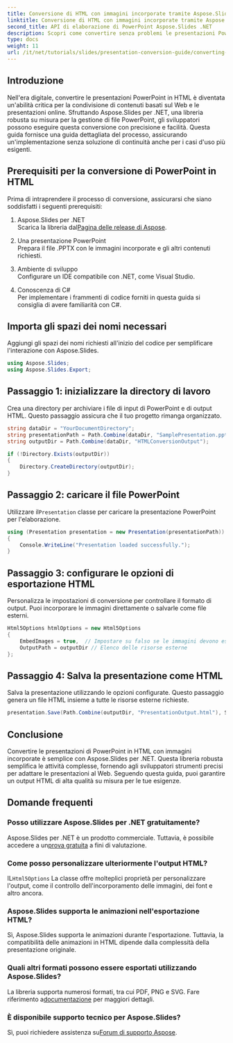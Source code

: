 ```yaml
---
title: Conversione di HTML con immagini incorporate tramite Aspose.Slides
linktitle: Conversione di HTML con immagini incorporate tramite Aspose.Slides
second_title: API di elaborazione di PowerPoint Aspose.Slides .NET
description: Scopri come convertire senza problemi le presentazioni PowerPoint in HTML con immagini incorporate utilizzando Aspose.Slides per .NET. Guida dettagliata per una conversione senza problemi.
type: docs
weight: 11
url: /it/net/tutorials/slides/presentation-conversion-guide/converting-html-with-embedded-images/
---
```

## Introduzione

Nell'era digitale, convertire le presentazioni PowerPoint in HTML è diventata un'abilità critica per la condivisione di contenuti basati sul Web e le presentazioni online. Sfruttando Aspose.Slides per .NET, una libreria robusta su misura per la gestione di file PowerPoint, gli sviluppatori possono eseguire questa conversione con precisione e facilità. Questa guida fornisce una guida dettagliata del processo, assicurando un'implementazione senza soluzione di continuità anche per i casi d'uso più esigenti.

## Prerequisiti per la conversione di PowerPoint in HTML

Prima di intraprendere il processo di conversione, assicurarsi che siano soddisfatti i seguenti prerequisiti:

1. Aspose.Slides per .NET  
    Scarica la libreria dal[Pagina delle release di Aspose](https://releases.aspose.com/slides/net/).

2. Una presentazione PowerPoint  
   Prepara il file .PPTX con le immagini incorporate e gli altri contenuti richiesti.

3. Ambiente di sviluppo  
   Configurare un IDE compatibile con .NET, come Visual Studio.

4. Conoscenza di C#  
   Per implementare i frammenti di codice forniti in questa guida si consiglia di avere familiarità con C#.

## Importa gli spazi dei nomi necessari

Aggiungi gli spazi dei nomi richiesti all'inizio del codice per semplificare l'interazione con Aspose.Slides.

```csharp
using Aspose.Slides;
using Aspose.Slides.Export;
```

## Passaggio 1: inizializzare la directory di lavoro

Crea una directory per archiviare i file di input di PowerPoint e di output HTML. Questo passaggio assicura che il tuo progetto rimanga organizzato.

```csharp
string dataDir = "YourDocumentDirectory";
string presentationPath = Path.Combine(dataDir, "SamplePresentation.pptx");
string outputDir = Path.Combine(dataDir, "HTMLConversionOutput");

if (!Directory.Exists(outputDir))
{
    Directory.CreateDirectory(outputDir);
}
```


## Passaggio 2: caricare il file PowerPoint

 Utilizzare il`Presentation` classe per caricare la presentazione PowerPoint per l'elaborazione.

```csharp
using (Presentation presentation = new Presentation(presentationPath))
{
    Console.WriteLine("Presentation loaded successfully.");
}
```


## Passaggio 3: configurare le opzioni di esportazione HTML

Personalizza le impostazioni di conversione per controllare il formato di output. Puoi incorporare le immagini direttamente o salvarle come file esterni.

```csharp
Html5Options htmlOptions = new Html5Options
{
    EmbedImages = true,  // Impostare su falso se le immagini devono essere salvate separatamente
    OutputPath = outputDir // Elenco delle risorse esterne
};
```


## Passaggio 4: Salva la presentazione come HTML

Salva la presentazione utilizzando le opzioni configurate. Questo passaggio genera un file HTML insieme a tutte le risorse esterne richieste.

```csharp
presentation.Save(Path.Combine(outputDir, "PresentationOutput.html"), SaveFormat.Html5, htmlOptions);
```

## Conclusione

Convertire le presentazioni di PowerPoint in HTML con immagini incorporate è semplice con Aspose.Slides per .NET. Questa libreria robusta semplifica le attività complesse, fornendo agli sviluppatori strumenti precisi per adattare le presentazioni al Web. Seguendo questa guida, puoi garantire un output HTML di alta qualità su misura per le tue esigenze.

## Domande frequenti

### Posso utilizzare Aspose.Slides per .NET gratuitamente?
 Aspose.Slides per .NET è un prodotto commerciale. Tuttavia, è possibile accedere a un[prova gratuita](https://releases.aspose.com/) a fini di valutazione.

### Come posso personalizzare ulteriormente l'output HTML?
 IL`Html5Options` La classe offre molteplici proprietà per personalizzare l'output, come il controllo dell'incorporamento delle immagini, dei font e altro ancora.

### Aspose.Slides supporta le animazioni nell'esportazione HTML?
Sì, Aspose.Slides supporta le animazioni durante l'esportazione. Tuttavia, la compatibilità delle animazioni in HTML dipende dalla complessità della presentazione originale.

### Quali altri formati possono essere esportati utilizzando Aspose.Slides?
La libreria supporta numerosi formati, tra cui PDF, PNG e SVG. Fare riferimento a[documentazione](https://reference.aspose.com/slides/net/) per maggiori dettagli.

### È disponibile supporto tecnico per Aspose.Slides?
 Sì, puoi richiedere assistenza su[Forum di supporto Aspose](https://forum.aspose.com/c/slides/11).